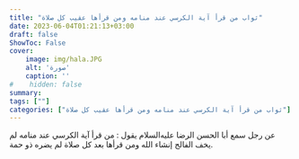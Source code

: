 ```yaml
---
title: "ثواب من قرأ آية الكرسي عند منامه ومن قرأها عقيب كل صلاة"
date: 2023-06-04T01:21:13+03:00
draft: false
ShowToc: False
cover:
    image: img/hala.JPG
    alt: 'صورة'
    caption: ''
#    hidden: false
summary: 
tags: [""]
categories: ["ثواب من قرأ آية الكرسي عند منامه ومن قرأها عقيب كل صلاة"]
---
```

عن رجل
سمع أبا الحسن الرضا عليه‌السلام يقول : من قرأ آية الكرسي عند منامه لم
يخف الفالج إنشاء الله ومن قرأها بعد كل صلاة لم يضره ذو حمة.

